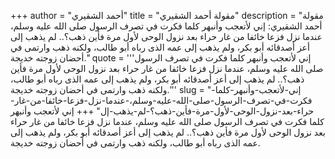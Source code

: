 +++
author = "أحمد الشقيري"
title = "مقولة أحمد الشقيري"
description = "مقولة أحمد الشقيري: إني لأتعجب وأنبهر كلما فكرت في تصرف الرسول صلى الله عليه وسلم، عندما نزل فزعا خائفا من غار حراء بعد نزول الوحى لأول مرة فأين ذهب؟.. لم يذهب إلى أعز أصدقائه أبو بكر، ولم يذهب إلى عمه الذى رباه أبو طالب، ولكنه ذهب وارتمى في أحضان زوجته خديجة."
quote = '''إني لأتعجب وأنبهر كلما فكرت في تصرف الرسول صلى الله عليه وسلم، عندما نزل فزعا خائفا من غار حراء بعد نزول الوحى لأول مرة فأين ذهب؟.. لم يذهب إلى أعز أصدقائه أبو بكر، ولم يذهب إلى عمه الذى رباه أبو طالب، ولكنه ذهب وارتمى في أحضان زوجته خديجة.'''
slug = "إني-لأتعجب-وأنبهر-كلما-فكرت-في-تصرف-الرسول-صلى-الله-عليه-وسلم،-عندما-نزل-فزعا-خائفا-من-غار-حراء-بعد-نزول-الوحى-لأول-مرة-فأين-ذهب؟-لم-يذهب-إل"
+++
إني لأتعجب وأنبهر كلما فكرت في تصرف الرسول صلى الله عليه وسلم، عندما نزل فزعا خائفا من غار حراء بعد نزول الوحى لأول مرة فأين ذهب؟.. لم يذهب إلى أعز أصدقائه أبو بكر، ولم يذهب إلى عمه الذى رباه أبو طالب، ولكنه ذهب وارتمى في أحضان زوجته خديجة.
